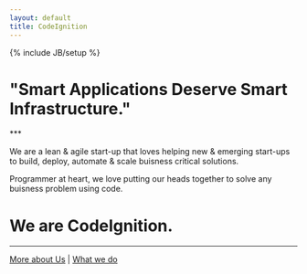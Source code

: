 ```yaml
---
layout: default
title: CodeIgnition
---
```

{% include JB/setup %}

<h1 class="quote">"Smart Applications Deserve Smart Infrastructure."</h1>
***

We are a lean & agile start-up that loves helping new & emerging start-ups to build, deploy, automate & scale buisness critical solutions.

Programmer at heart, we love putting our heads together to solve any buisness problem using code.


# We are CodeIgnition.
***

[More about Us]() \| [What we do]()
